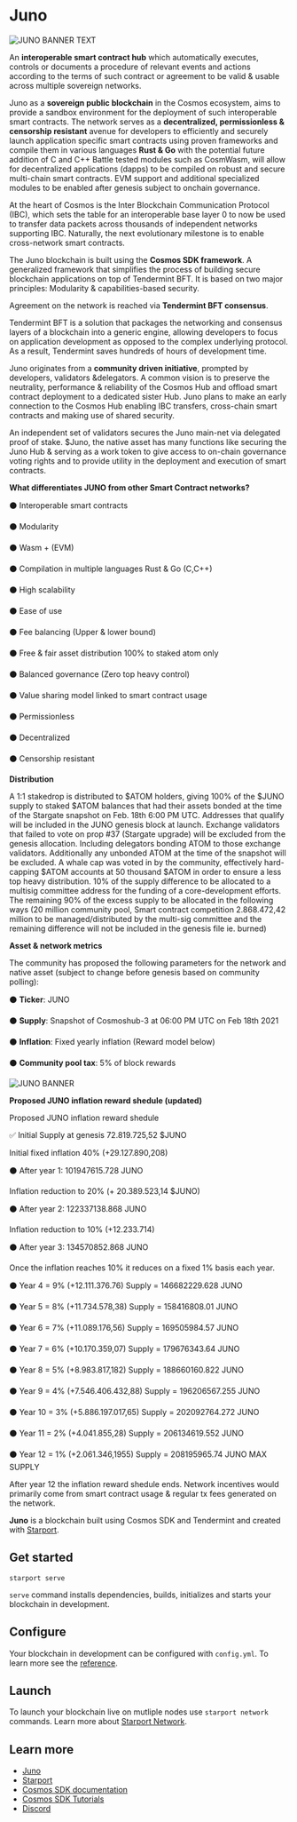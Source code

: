 # Juno

![JUNO BANNER TEXT](https://user-images.githubusercontent.com/79812965/114202416-73446a00-9957-11eb-9cfc-cfec3d0b56ea.png)

An **interoperable smart contract hub** which automatically executes, controls or documents a procedure of relevant events and actions 
according to the terms of such contract or agreement to be valid & usable across multiple sovereign networks.

Juno as a **sovereign public blockchain** in the Cosmos ecosystem, aims to provide a sandbox environment for the deployment 
of such interoperable smart contracts. The network serves as a **decentralized, permissionless & censorship resistant** avenue 
for developers to efficiently and securely launch application specific smart contracts using proven frameworks 
and compile them in various languages **Rust & Go** with the potential future addition of C and C++
Battle tested modules such as CosmWasm, will allow for decentralized applications (dapps) to be compiled on robust and secure multi-chain smart contracts.
EVM support and additional specialized modules to be enabled after genesis subject to onchain governance.

At the heart of Cosmos is the Inter Blockchain Communication Protocol (IBC), which sets the table for an interoperable base layer 0 
to now be used to transfer data packets across thousands of independent networks supporting IBC. 
Naturally, the next evolutionary milestone is to enable cross-network smart contracts.

The Juno blockchain is built using the **Cosmos SDK framework**. 
A generalized framework that simplifies the process of building secure blockchain applications on top of Tendermint BFT. 
It is based on two major principles: Modularity & capabilities-based security.

Agreement on the network is reached via **Tendermint BFT consensus**.

Tendermint BFT is a solution that packages the networking and consensus layers of a blockchain into a generic engine, 
allowing developers to focus on application development as opposed to the complex underlying protocol. 
As a result, Tendermint saves hundreds of hours of development time.

Juno originates from a **community driven initiative**, prompted by developers, validators &delegators.
A common vision is to preserve the neutrality, performance & reliability of the Cosmos Hub and offload smart contract deployment to a dedicated sister Hub. 
Juno plans to make an early connection to the Cosmos Hub enabling IBC transfers, cross-chain smart contracts and making use of shared security.

An independent set of validators secures the Juno main-net via delegated proof of stake. 
$Juno, the native asset has many functions like securing the Juno Hub & serving as a work token to give access to on-chain governance voting rights 
and to provide utility in the deployment and execution of smart contracts.


**What differentiates JUNO from other Smart Contract networks?**

⚫️ Interoperable smart contracts 

⚫️ Modularity

⚫️ Wasm + (EVM)

⚫️ Compilation in multiple languages Rust & Go (C,C++)

⚫️ High scalability

⚫️ Ease of use

⚫️ Fee balancing (Upper & lower bound)

⚫️ Free & fair asset distribution 100% to staked atom only

⚫️ Balanced governance (Zero top heavy control) 
                                                     
⚫️ Value sharing model linked to smart contract usage
                                                  
⚫️ Permissionless 
                                                     
⚫️ Decentralized
                                             
⚫️ Censorship resistant


**Distribution**

A 1:1 stakedrop is distributed to $ATOM holders, giving 100% of the $JUNO supply to staked $ATOM balances that had their assets bonded 
at the time of the Stargate snapshot on Feb. 18th 6:00 PM UTC. 
Addresses that qualify will be included in the JUNO genesis block at launch. 
Exchange validators that failed to vote on prop #37 (Stargate upgrade) will be excluded from the genesis allocation. Including delegators bonding ATOM to those exchange validators. Additionally any unbonded ATOM at the time of the snapshot will be excluded.
A whale cap was voted in by the community, effectively hard-capping $ATOM accounts at 50 thousand $ATOM in order to ensure a less top heavy distribution.
10% of the supply difference to be allocated to a multisig committee address for the funding of a core-development efforts. The remaining 90% of the excess supply to be allocated in the following ways (20 million community pool, Smart contract competition 2.868.472,42 million to be managed/distributed by the multi-sig committee and the remaining difference will not be included in the genesis file ie. burned)


**Asset & network metrics**

The community has proposed the following parameters for the network and native asset (subject to change before genesis based on community polling):


⚫️ **Ticker**: JUNO

⚫️ **Supply**: Snapshot of Cosmoshub-3 at 06:00 PM UTC on Feb 18th 2021

⚫️ **Inflation**: Fixed yearly inflation (Reward model below)

⚫️ **Community pool tax**: 5% of block rewards

![JUNO BANNER](https://user-images.githubusercontent.com/79812965/114202517-8ce5b180-9957-11eb-842f-584a2d729b2b.png)

**Proposed JUNO inflation reward shedule (updated)**

Proposed JUNO inflation reward shedule

✅ Initial Supply at genesis 72.819.725,52 $JUNO 

Initial fixed inflation 40% (+29.127.890,208)

⚫️ After year 1: 101947615.728 JUNO

Inflation reduction to 20% (+ 20.389.523,14 $JUNO)

⚫️ After year 2: 122337138.868 JUNO

Inflation reduction to 10% (+12.233.714)

⚫️ After year 3: 134570852.868 JUNO

Once the inflation reaches 10% it reduces on a fixed 1% basis each year.

⚫️ Year 4 = 9% (+12.111.376.76) Supply = 146682229.628 JUNO

⚫️ Year 5 = 8% (+11.734.578,38) Supply = 158416808.01 JUNO

⚫️ Year 6 = 7% (+11.089.176,56) Supply = 169505984.57 JUNO

⚫️ Year 7 = 6% (+10.170.359,07) Supply = 179676343.64 JUNO

⚫️ Year 8 = 5% (+8.983.817,182) Supply = 188660160.822 JUNO

⚫️ Year 9 = 4% (+7.546.406.432,88) Supply = 196206567.255 JUNO

⚫️ Year 10 = 3% (+5.886.197.017,65) Supply = 202092764.272 JUNO

⚫️ Year 11 = 2% (+4.041.855,28) Supply = 206134619.552 JUNO


⚫️ Year 12 = 1% (+2.061.346,1955) Supply = 208195965.74 JUNO MAX SUPPLY

After year 12 the inflation reward shedule ends. Network incentives would primarily come from smart contract usage & regular tx fees generated on the network.












**Juno** is a blockchain built using Cosmos SDK and Tendermint and created with [Starport](https://github.com/tendermint/starport).

## Get started

```
starport serve
```

`serve` command installs dependencies, builds, initializes and starts your blockchain in development.

## Configure

Your blockchain in development can be configured with `config.yml`. To learn more see the [reference](https://github.com/tendermint/starport#documentation).

## Launch

To launch your blockchain live on mutliple nodes use `starport network` commands. Learn more about [Starport Network](https://github.com/tendermint/spn).

## Learn more

- [Juno](https://junochain.com)
- [Starport](https://github.com/tendermint/starport)
- [Cosmos SDK documentation](https://docs.cosmos.network)
- [Cosmos SDK Tutorials](https://tutorials.cosmos.network)
- [Discord](https://discord.gg/W8trcGV)
